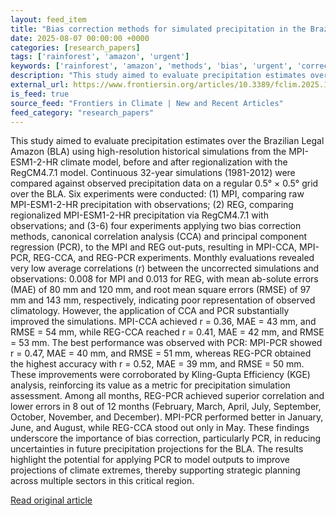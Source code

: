```yaml
---
layout: feed_item
title: "Bias correction methods for simulated precipitation in the Brazilian Legal Amazon"
date: 2025-08-07 00:00:00 +0000
categories: [research_papers]
tags: ['rainforest', 'amazon', 'urgent']
keywords: ['rainforest', 'amazon', 'methods', 'bias', 'urgent', 'correction']
description: "This study aimed to evaluate precipitation estimates over the Brazilian Legal Amazon (BLA) using high-resolution historical simulations from the MPI-ESM1-2-H..."
external_url: https://www.frontiersin.org/articles/10.3389/fclim.2025.1651474
is_feed: true
source_feed: "Frontiers in Climate | New and Recent Articles"
feed_category: "research_papers"
---
```


This study aimed to evaluate precipitation estimates over the Brazilian Legal Amazon (BLA) using high-resolution historical simulations from the MPI-ESM1-2-HR climate model, before and after regionalization with the RegCM4.7.1 model. Continuous 32-year simulations (1981-2012) were compared against observed precipitation data on a regular 0.5° × 0.5° grid over the BLA. Six experiments were conducted: (1) MPI, comparing raw MPI-ESM1-2-HR precipitation with observations; (2) REG, comparing regionalized MPI-ESM1-2-HR precipitation via RegCM4.7.1 with observations; and (3-6) four experiments applying two bias correction methods, canonical correlation analysis (CCA) and principal component regression (PCR), to the MPI and REG out-puts, resulting in MPI-CCA, MPI-PCR, REG-CCA, and REG-PCR experiments. Monthly evaluations revealed very low average correlations (r) between the uncorrected simulations and observations: 0.008 for MPI and 0.013 for REG, with mean ab-solute errors (MAE) of 80 mm and 120 mm, and root mean square errors (RMSE) of 97 mm and 143 mm, respectively, indicating poor representation of observed climatology. However, the application of CCA and PCR substantially improved the simulations. MPI-CCA achieved r = 0.36, MAE = 43 mm, and RMSE = 54 mm, while REG-CCA reached r = 0.41, MAE = 42 mm, and RMSE = 53 mm. The best performance was observed with PCR: MPI-PCR showed r = 0.47, MAE = 40 mm, and RMSE = 51 mm, whereas REG-PCR obtained the highest accuracy with r = 0.52, MAE = 39 mm, and RMSE = 50 mm. These improvements were corroborated by Kling-Gupta Efficiency (KGE) analysis, reinforcing its value as a metric for precipitation simulation assessment. Among all months, REG-PCR achieved superior correlation and lower errors in 8 out of 12 months (February, March, April, July, September, October, November, and December). MPI-PCR performed better in January, June, and August, while REG-CCA stood out only in May. These findings underscore the importance of bias correction, particularly PCR, in reducing uncertainties in future precipitation projections for the BLA. The results highlight the potential for applying PCR to model outputs to improve projections of climate extremes, thereby supporting strategic planning across multiple sectors in this critical region.

[Read original article](https://www.frontiersin.org/articles/10.3389/fclim.2025.1651474)

